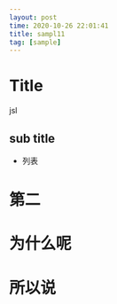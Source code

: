 ```yaml
---
layout: post
time: 2020-10-26 22:01:41
title: sampl11
tag: [sample]
---
```


# Title
jsl
## sub title 
- 列表

# 第二

# 为什么呢

# 所以说
